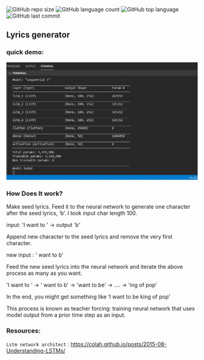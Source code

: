 

![GitHub repo size](https://img.shields.io/github/repo-size/Uttam580/Taylor-s_lyrics_generator?style=plastic)
![GitHub language count](https://img.shields.io/github/languages/count/Uttam580/Taylor-s_lyrics_generator?style=plastic)
![GitHub top language](https://img.shields.io/github/languages/top/Uttam580/Taylor-s_lyrics_generator?style=plastic)
![GitHub last commit](https://img.shields.io/github/last-commit/Uttam580/Taylor-s_lyrics_generator?color=red&style=plastic)

## Lyrics generator

### quick demo: 

![demo_gif](https://github.com/Uttam580/Taylor-s_lyrics_generator/blob/master/lstmBatch32Epoch15.gif)


### How Does It work?

Make seed lyrics. Feed it to the neural network to generate one character after the seed lyrics, ‘b’.
I took input char length 100.

input: 'I want to ' -> output 'b'

Append new character to the seed lyrics and remove the very first character.

new input : ' want to b'

Feed the new seed lyrics into the neural network and iterate the above process as many as you want.

'I want to ' -> ' want to b' -> 'want to be' -> .... -> 'ing of pop'

In the end, you might get something like ‘I want to be king of pop’
 
This process is known as teacher forcing: training neural network that uses model output from a prior time step as an input.



### Resources: 

```Lstm network architect``` : https://colah.github.io/posts/2015-08-Understanding-LSTMs/